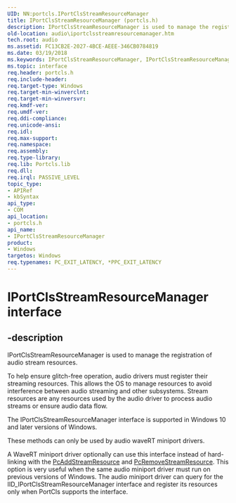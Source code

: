 ```yaml
---
UID: NN:portcls.IPortClsStreamResourceManager
title: IPortClsStreamResourceManager (portcls.h)
description: IPortClsStreamResourceManager is used to manage the registration of audio stream resources.
old-location: audio\iportclsstreamresourcemanager.htm
tech.root: audio
ms.assetid: FC13CB2E-2027-4BCE-AEEE-346CB0784819
ms.date: 03/19/2018
ms.keywords: IPortClsStreamResourceManager, IPortClsStreamResourceManager interface [Audio Devices], IPortClsStreamResourceManager interface [Audio Devices], described, audio.iportclsstreamresourcemanager, portcls/IPortClsStreamResourceManager
ms.topic: interface
req.header: portcls.h
req.include-header:
req.target-type: Windows
req.target-min-winverclnt:
req.target-min-winversvr:
req.kmdf-ver:
req.umdf-ver:
req.ddi-compliance:
req.unicode-ansi:
req.idl:
req.max-support:
req.namespace:
req.assembly:
req.type-library:
req.lib: Portcls.lib
req.dll:
req.irql: PASSIVE_LEVEL
topic_type:
- APIRef
- kbSyntax
api_type:
- COM
api_location:
- portcls.h
api_name:
- IPortClsStreamResourceManager
product:
- Windows
targetos: Windows
req.typenames: PC_EXIT_LATENCY, *PPC_EXIT_LATENCY
---
```


# IPortClsStreamResourceManager interface


## -description


IPortClsStreamResourceManager is used to manage the registration of audio stream resources.

To help ensure glitch-free operation, audio drivers must register their streaming resources.
  This allows the OS to manage resources to avoid interference between audio streaming and other subsystems.
Stream resources are any resources used by the audio driver to process audio streams or ensure audio data flow.

The IPortClsStreamResourceManager interface is supported in Windows 10 and later versions of Windows.


These methods can only be used by audio waveRT miniport drivers.

A WaveRT miniport driver optionally can use this interface instead of hard-linking with the <a href="https://msdn.microsoft.com/library/windows/hardware/mt298188">PcAddStreamResource</a>
and <a href="https://msdn.microsoft.com/library/windows/hardware/mt298189">PcRemoveStreamResource</a>.
This option is very useful when the same audio miniport driver must run on previous versions of Windows.
The audio miniport driver can query for the IID_IPortClsStreamResourceManager interface and register its resources
only when PortCls supports the interface.

